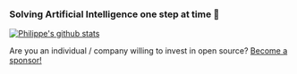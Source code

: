 ### Solving Artificial Intelligence one step at time 👋

[![Philippe's github stats](https://github-readme-stats.vercel.app/api?username=philipperemy&theme=vue)](https://github.com/philipperemy)


Are you an individual / company willing to invest in open source? [Become a sponsor!](https://github.com/sponsors/philipperemy)


<!--
**philipperemy/philipperemy** is a ✨ _special_ ✨ repository because its `README.md` (this file) appears on your GitHub profile.

Here are some ideas to get you started:

- 🔭 I’m currently working on ...
- 🌱 I’m currently learning ...
- 👯 I’m looking to collaborate on ...
- 🤔 I’m looking for help with ...
- 💬 Ask me about ...
- 📫 How to reach me: premy.enseirb@gmail.com
- 😄 Pronouns: ...
- ⚡ Fun fact: ...
-->
